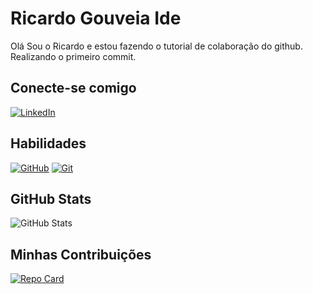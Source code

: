# Ricardo Gouveia Ide
Olá Sou o Ricardo e estou fazendo o tutorial de colaboração do github. Realizando o primeiro commit.
## Conecte-se comigo
[![LinkedIn](https://img.shields.io/badge/LinkedIn-000?style=for-the-badge&logo=linkedin&logoColor=0E76A8)](https://www.linkedin.com/in/rgouveiaide/)
## Habilidades
[![GitHub](https://img.shields.io/badge/GitHub-ec63a?style=for-the-badge&logo=github&logoColor=fff)](https://docs.github.com/)
[![Git](https://img.shields.io/badge/Git-ec63a?style=for-the-badge&logo=git&logoColor=fff)](https://git-scm.com/doc) 

## GitHub Stats
![GitHub Stats](https://github-readme-stats.vercel.app/api?username=ricardogouveiaide&theme=transparent&bg_color=ec63a1&border_color=fff&show_icons=true&icon_color=fff&title_color=fff&text_color=fff&hide_title=true&hide=stars)
## Minhas Contribuições
[![Repo Card](https://github-readme-stats.vercel.app/api/pin/?username=ricardogouveiaide&repo=dio-lab-open-source&bg_color=ec63a1&border_color=fff&show_icons=true&icon_color=fff&title_color=fff&text_color=fff)](https://github.com/octoeli/dio-lab-open-source)